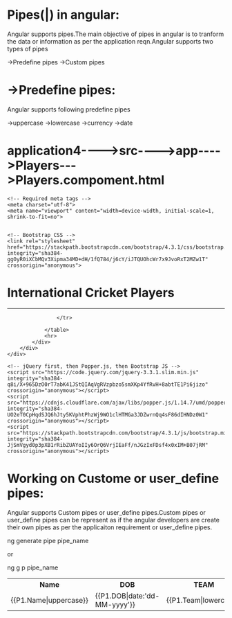 Pipes(|) in angular:
================
Angular supports pipes.The main objective of pipes in angular is to tranform 
the data or information as per the application reqn.Angular supports two types of
pipes

->Predefine pipes
->Custom pipes

->Predefine pipes:
=================
Angular supports following predefine pipes 

->uppercase
->lowercase
->currency
->date

application4---->src---->app---->Players--->Players.compoment.html
==================================================================
<!doctype html>
<html lang="en">
  <head>
 
    <!-- Required meta tags -->
    <meta charset="utf-8">
    <meta name="viewport" content="width=device-width, initial-scale=1, shrink-to-fit=no">


    <!-- Bootstrap CSS -->
    <link rel="stylesheet" href="https://stackpath.bootstrapcdn.com/bootstrap/4.3.1/css/bootstrap.min.css" integrity="sha384-ggOyR0iXCbMQv3Xipma34MD+dH/1fQ784/j6cY/iJTQUOhcWr7x9JvoRxT2MZw1T" crossorigin="anonymous">
<link rel="stylesheet" href="https://maxcdn.bootstrapcdn.com/bootstrap/3.4.0/css/bootstrap.min.css">
  <script src="https://ajax.googleapis.com/ajax/libs/jquery/3.3.1/jquery.min.js"></script>
  <script src="https://maxcdn.bootstrapcdn.com/bootstrap/3.4.0/js/bootstrap.min.js"></script>
    <title>PAGE LAYOUTS</title>
  </head>
  <body>
    <div class="container">
        <div class="row">
            <div class="col-md-12">
                <h1 class="text-center text-white bg-danger">International Cricket Players</h1>
                <hr>
                <table class="table table-bordered table-striped table-hover">
                    <tr>
                        <th>Name</th>
                        <th>DOB</th>
                        <th>TEAM</th>
                        <th>FOURS</th>
                        <th>SIXES</th>
                        <th>OTHERS</th>
                        <th>Prices</th>
                    </tr>
                    <tr *ngFor="let P1 of Players">
                        <td>{{P1.Name|uppercase}}</td>
                        <td>{{P1.DOB|date:'dd-MM-yyyy'}}</td>
                        <td>{{P1.Team|lowercase}}</td>
                        <td>{{P1.Fours}}</td>
                        <td>{{P1.Sixes}}</td>
                        <td>{{P1.Others}}</td>
                        <td>{{P1.Price|currency:'INR'}}</td>

                    </tr>

                </table>
                <hr>
            </div>
        </div>
    </div>
  

 

 <!-- Optional JavaScript -->
    <!-- jQuery first, then Popper.js, then Bootstrap JS -->
    <script src="https://code.jquery.com/jquery-3.3.1.slim.min.js" integrity="sha384-q8i/X+965DzO0rT7abK41JStQIAqVgRVzpbzo5smXKp4YfRvH+8abtTE1Pi6jizo" crossorigin="anonymous"></script>
    <script src="https://cdnjs.cloudflare.com/ajax/libs/popper.js/1.14.7/umd/popper.min.js" integrity="sha384-UO2eT0CpHqdSJQ6hJty5KVphtPhzWj9WO1clHTMGa3JDZwrnQq4sF86dIHNDz0W1" crossorigin="anonymous"></script>
    <script src="https://stackpath.bootstrapcdn.com/bootstrap/4.3.1/js/bootstrap.min.js" integrity="sha384-JjSmVgyd0p3pXB1rRibZUAYoIIy6OrQ6VrjIEaFf/nJGzIxFDsf4x0xIM+B07jRM" crossorigin="anonymous"></script>
  </body>
</html>


Working on Custome or user_define pipes:
=======================================
Angular supports Custom pipes or user_define pipes.Custom pipes or user_define pipes can be represent as
if the angular developers are create their own pipes as per the applicaiton requirement or user_define pipes.

ng generate pipe pipe_name

or 

ng g p pipe_name

